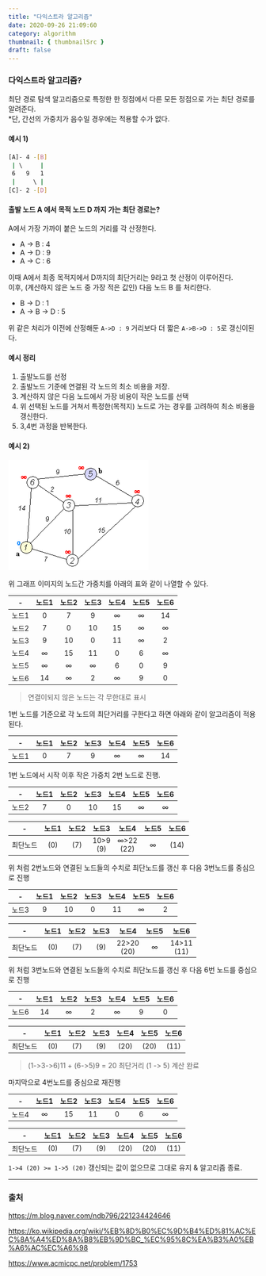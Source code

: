 ```yaml
---
title: "다익스트라 알고리즘"
date: 2020-09-26 21:09:60
category: algorithm
thumbnail: { thumbnailSrc }
draft: false
---
```


### 다익스트라 알고리즘?

최단 경로 탐색 알고리즘으로 특정한 한 정점에서 다른 모든 정점으로 가는 최단 경로를 알려준다.<br/>
*단, 간선의 가중치가 음수일 경우에는 적용할 수가 없다.

#### 예시 1)
```bash
[A]- 4 -[B]
 | \     |
 6   9   1
 |     \ |
[C]- 2 -[D]
```
#### 출발 노드 A 에서 목적 노드 D 까지 가는 최단 경로는?
A에서 가장 가까이 붙은 노드의 거리를 각 산정한다.<br/>
- A -> B : 4
- A -> D : 9
- A -> C : 6

이때 A에서 최종 목적지에서 D까지의 최단거리는 9라고 첫 산정이 이루어진다.<br/>
이후, (계산하지 않은 노드 중 가장 적은 값인) 다음 노드 B 를 처리한다.<br/>
- B -> D : 1
- A -> B -> D : 5

위 같은 처리가 이전에 산정해둔 `A->D : 9` 거리보다 더 짧은 `A->B->D : 5`로 갱신이된다.

#### 예시 정리
1. 출발노드를 선정
2. 출발노드 기준에 연결된 각 노드의 최소 비용을 저장.
3. 계산하지 않은 다음 노드에서 가장 비용이 작은 노드를 선택
4. 위 선택된 노드를 거쳐서 특정한(목적지) 노드로 가는 경우를 고려하여 최소 비용을 갱신한다.
5. 3,4번 과정을 반복한다.

#### 예시 2)

![](./images/dijkstra_animation.gif)

위 그래프 이미지의 노드간 가중치를 아래의 표와 같이 나열할 수 있다.

|-|노드1|노드2|노드3|노드4|노드5|노드6|
|:-:|:-:|:-:|:-:|:-:|:-:|:-:|
|노드1|0|7|9|∞|∞|14|
|노드2|7|0|10|15|∞|∞|
|노드3|9|10|0|11|∞|2|
|노드4|∞|15|11|0|6|∞|
|노드5|∞|∞|∞|6|0|9|
|노드6|14|∞|2|∞|9|0|

> 연결이되지 않은 노드는 각 무한대로 표시

1번 노드를 기준으로 각 노드의 최단거리를 구한다고 하면 아래와 같이 알고리즘이 적용된다.

|-|노드1|노드2|노드3|노드4|노드5|노드6|
|:-:|:-:|:-:|:-:|:-:|:-:|:-:|
|노드1|0|7|9|∞|∞|14|

1번 노드에서 시작 이후 작은 가중치 2번 노드로 진행.

|-|노드1|노드2|노드3|노드4|노드5|노드6|
|:-:|:-:|:-:|:-:|:-:|:-:|:-:|
|노드2|7|0|10|15|∞|∞|

|-|노드1|노드2|노드3|노드4|노드5|노드6|
|:-:|:-:|:-:|:-:|:-:|:-:|:-:|
|최단노드|(0)|(7)|10>9<br/>(9)|∞>22<br/>(22)|∞|(14)|

위 처럼 2번노드와 연결된 노드들의 수치로 최단노드를 갱신 후 다음 3번노드를 중심으로 진행

|-|노드1|노드2|노드3|노드4|노드5|노드6|
|:-:|:-:|:-:|:-:|:-:|:-:|:-:|
|노드3|9|10|0|11|∞|2|

|-|노드1|노드2|노드3|노드4|노드5|노드6|
|:-:|:-:|:-:|:-:|:-:|:-:|:-:|
|최단노드|(0)|(7)|(9)|22>20<br/>(20)|∞|14>11<br/>(11)|

위 처럼 3번노드와 연결된 노드들의 수치로 최단노드를 갱신 후 다음 6번 노드를 중심으로 진행

|-|노드1|노드2|노드3|노드4|노드5|노드6|
|:-:|:-:|:-:|:-:|:-:|:-:|:-:|
|노드6|14|∞|2|∞|9|0|

|-|노드1|노드2|노드3|노드4|노드5|노드6|
|:-:|:-:|:-:|:-:|:-:|:-:|:-:|
|최단노드|(0)|(7)|(9)|(20)|(20)|(11)|

> (1->3->6)11 + (6->5)9 = 20 최단거리 (1 -> 5) 계산 완료

마지막으로 4번노드를 중심으로 재진행

|-|노드1|노드2|노드3|노드4|노드5|노드6|
|:-:|:-:|:-:|:-:|:-:|:-:|:-:|
|노드4|∞|15|11|0|6|∞|

|-|노드1|노드2|노드3|노드4|노드5|노드6|
|:-:|:-:|:-:|:-:|:-:|:-:|:-:|
|최단노드|(0)|(7)|(9)|(20)|(20)|(11)|

`1->4 (20) >= 1->5 (20)` 갱신되는 값이 없으므로 그대로 유지 & 알고리즘 종료.

-----

### 출처
https://m.blog.naver.com/ndb796/221234424646

https://ko.wikipedia.org/wiki/%EB%8D%B0%EC%9D%B4%ED%81%AC%EC%8A%A4%ED%8A%B8%EB%9D%BC_%EC%95%8C%EA%B3%A0%EB%A6%AC%EC%A6%98

https://www.acmicpc.net/problem/1753